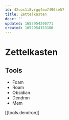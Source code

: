```yaml
---
id: 42uox1i8vrgq4mu7490se57
title: Zettelkasten
desc: ''
updated: 1652954200771
created: 1652954153300
---
```


# Zettelkasten 

## Tools 

- Foam
- Roam
- Obsidian
- Dendron
- Mem

[[tools.dendron]]

